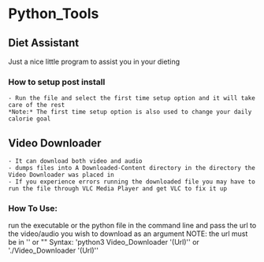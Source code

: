 # Python_Tools

## Diet Assistant
Just a nice little program to assist you in your dieting

### How to setup post install
    - Run the file and select the first time setup option and it will take care of the rest
    *Note:* The first time setup option is also used to change your daily calorie goal

## Video Downloader
    - It can download both video and audio
    - dumps files into A Downloaded-Content directory in the directory the Video Downloader was placed in
    - If you experience errors running the downloaded file you may have to run the file through VLC Media Player and get VLC to fix it up
### How To Use:
run the executable or the python file in the command line and pass the url to the video/audio you wish to download as an argument NOTE: the url must be in '' or ""
Syntax:
    'python3 Video_Downloader '(Url)''
    or
    './Video_Downloader '(Url)''
